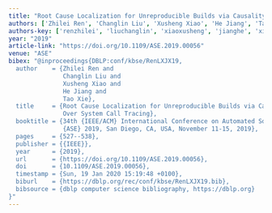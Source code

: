 ```yaml
---
title: "Root Cause Localization for Unreproducible Builds via Causality Analysis Over System Call Tracing"
authors: ['Zhilei Ren', 'Changlin Liu', 'Xusheng Xiao', 'He Jiang', 'Tao Xie']
authors-key: ['renzhilei', 'liuchanglin', 'xiaoxusheng', 'jianghe', 'xietao']
year: "2019"
article-link: "https://doi.org/10.1109/ASE.2019.00056"
venue: "ASE"
bibex: "@inproceedings{DBLP:conf/kbse/RenLXJX19,
  author    = {Zhilei Ren and
               Changlin Liu and
               Xusheng Xiao and
               He Jiang and
               Tao Xie},
  title     = {Root Cause Localization for Unreproducible Builds via Causality Analysis
               Over System Call Tracing},
  booktitle = {34th {IEEE/ACM} International Conference on Automated Software Engineering,
               {ASE} 2019, San Diego, CA, USA, November 11-15, 2019},
  pages     = {527--538},
  publisher = {{IEEE}},
  year      = {2019},
  url       = {https://doi.org/10.1109/ASE.2019.00056},
  doi       = {10.1109/ASE.2019.00056},
  timestamp = {Sun, 19 Jan 2020 15:19:48 +0100},
  biburl    = {https://dblp.org/rec/conf/kbse/RenLXJX19.bib},
  bibsource = {dblp computer science bibliography, https://dblp.org}
}"
---
```

